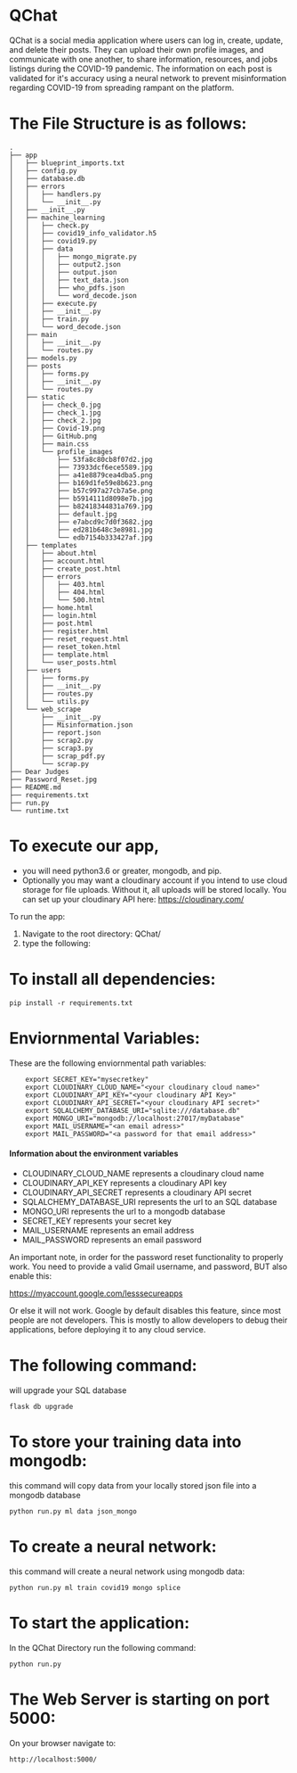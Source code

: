 # QChat
QChat is a social media application where users can log in, create, update, and delete their posts. They can upload their own profile images, and communicate with one another, to share information, resources, and jobs listings during the COVID-19 pandemic. The information on each post is validated for it's accuracy using a neural network to prevent misinformation regarding COVID-19 from spreading rampant on the platform. 

# The File Structure is as follows:

```
.
├── app
│   ├── blueprint_imports.txt
│   ├── config.py
│   ├── database.db
│   ├── errors
│   │   ├── handlers.py
│   │   └── __init__.py
│   ├── __init__.py
│   ├── machine_learning
│   │   ├── check.py
│   │   ├── covid19_info_validator.h5
│   │   ├── covid19.py
│   │   ├── data
│   │   │   ├── mongo_migrate.py
│   │   │   ├── output2.json
│   │   │   ├── output.json
│   │   │   ├── text_data.json
│   │   │   ├── who_pdfs.json
│   │   │   └── word_decode.json
│   │   ├── execute.py
│   │   ├── __init__.py
│   │   ├── train.py
│   │   └── word_decode.json
│   ├── main
│   │   ├── __init__.py
│   │   └── routes.py
│   ├── models.py
│   ├── posts
│   │   ├── forms.py
│   │   ├── __init__.py
│   │   └── routes.py
│   ├── static
│   │   ├── check_0.jpg
│   │   ├── check_1.jpg
│   │   ├── check_2.jpg
│   │   ├── Covid-19.png
│   │   ├── GitHub.png
│   │   ├── main.css
│   │   └── profile_images
│   │       ├── 53fa8c80cb8f07d2.jpg
│   │       ├── 73933dcf6ece5589.jpg
│   │       ├── a41e8879cea4dba5.png
│   │       ├── b169d1fe59e8b623.png
│   │       ├── b57c997a27cb7a5e.png
│   │       ├── b5914111d8098e7b.jpg
│   │       ├── b82418344831a769.jpg
│   │       ├── default.jpg
│   │       ├── e7abcd9c7d0f3682.jpg
│   │       ├── ed281b648c3e8981.jpg
│   │       └── edb7154b333427af.jpg
│   ├── templates
│   │   ├── about.html
│   │   ├── account.html
│   │   ├── create_post.html
│   │   ├── errors
│   │   │   ├── 403.html
│   │   │   ├── 404.html
│   │   │   └── 500.html
│   │   ├── home.html
│   │   ├── login.html
│   │   ├── post.html
│   │   ├── register.html
│   │   ├── reset_request.html
│   │   ├── reset_token.html
│   │   ├── template.html
│   │   └── user_posts.html
│   ├── users
│   │   ├── forms.py
│   │   ├── __init__.py
│   │   ├── routes.py
│   │   └── utils.py
│   └── web_scrape
│       ├── __init__.py
│       ├── Misinformation.json
│       ├── report.json
│       ├── scrap2.py
│       ├── scrap3.py
│       ├── scrap_pdf.py
│       └── scrap.py
├── Dear Judges
├── Password_Reset.jpg
├── README.md
├── requirements.txt
├── run.py
└── runtime.txt
```

# To execute our app, 
- you will need python3.6 or greater, mongodb, and pip.
- Optionally you may want a cloudinary account if you intend to use cloud storage for file uploads. Without it, all uploads will be stored locally. You can set up your cloudinary API here: <https://cloudinary.com/>

To run the app:

1. Navigate to the root directory:  QChat/
2. type the following: 
    
# To install all dependencies:
        
    pip install -r requirements.txt

# Enviornmental Variables: 
These are the following enviornmental path variables:

        export SECRET_KEY="mysecretkey"
        export CLOUDINARY_CLOUD_NAME="<your cloudinary cloud name>"
        export CLOUDINARY_API_KEY="<your cloudinary API Key>"
        export CLOUDINARY_API_SECRET="<your cloudinary API secret>"
        export SQLALCHEMY_DATABASE_URI="sqlite:///database.db"
        export MONGO_URI="mongodb://localhost:27017/myDatabase"
        export MAIL_USERNAME="<an email adress>"
        export MAIL_PASSWORD="<a password for that email address>"

#### Information about the environment variables
* CLOUDINARY_CLOUD_NAME represents a cloudinary cloud name
* CLOUDINARY_API_KEY represents a cloudinary API key
* CLOUDINARY_API_SECRET represents a cloudinary API secret
* SQLALCHEMY_DATABASE_URI represents the url to an SQL database
* MONGO_URI represents the url to a mongodb database
* SECRET_KEY represents your secret key
* MAIL_USERNAME represents an email address
* MAIL_PASSWORD represents an email password


An important note, in order for the password reset functionality to properly work. 
You need to provide a valid Gmail username, and password, BUT also enable this:

https://myaccount.google.com/lesssecureapps

Or else it will not work. Google by default disables this feature, since most people are not developers.
This is mostly to allow developers to debug their applications, before deploying it to any cloud service.

# The following command: 
will upgrade your SQL database
    
    flask db upgrade

# To store your training data into mongodb: 
this command will copy data from your locally stored json file into a mongodb database
    
    python run.py ml data json_mongo 

# To create a neural network: 
this command will create a neural network using mongodb data:
    
    python run.py ml train covid19 mongo splice

# To start the application: 
In the QChat Directory run the following command:

    python run.py 

# The Web Server is starting on port 5000:
On your browser navigate to:

    http://localhost:5000/
